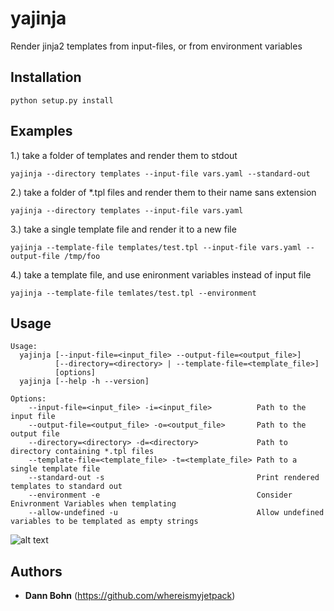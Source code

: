# yajinja

Render jinja2 templates from input-files, or from environment variables

## Installation 
`python setup.py install`

## Examples
1.) take a folder of templates and render them to stdout

`yajinja --directory templates --input-file vars.yaml --standard-out`

2.) take a folder of *.tpl files and render them to their name sans extension

`yajinja --directory templates --input-file vars.yaml`

3.) take a single template file and render it to a new file

`yajinja --template-file templates/test.tpl --input-file vars.yaml --output-file /tmp/foo`

4.) take a template file, and use enironment variables instead of input file

`yajinja --template-file temlates/test.tpl --environment`

## Usage
```
Usage:
  yajinja [--input-file=<input_file> --output-file=<output_file>]
          [--directory=<directory> | --template-file=<template_file>]
          [options]
  yajinja [--help -h --version]

Options:
    --input-file=<input_file> -i=<input_file>          Path to the input file
    --output-file=<output_file> -o=<output_file>       Path to the output file
    --directory=<directory> -d=<directory>             Path to directory containing *.tpl files
    --template-file=<template_file> -t=<template_file> Path to a single template file
    --standard-out -s                                  Print rendered templates to standard out
    --environment -e                                   Consider Enivronment Variables when templating
    --allow-undefined -u                               Allow undefined variables to be templated as empty strings
```


![alt text](https://i.chzbgr.com/full/6735287808/h09CE3973/ "A Ninja")

## Authors
* **Dann Bohn** (https://github.com/whereismyjetpack)

